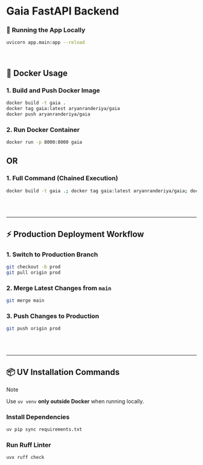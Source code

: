 # Gaia FastAPI Backend

### 🚀 **Running the App Locally**

```sh
uvicorn app.main:app --reload
```

<br/>

## 🐳 **Docker Usage**

### **1. Build and Push Docker Image**

```sh
docker build -t gaia .
docker tag gaia:latest aryanranderiya/gaia
docker push aryanranderiya/gaia
```

### **2. Run Docker Container**

```sh
docker run -p 8000:8000 gaia
```

## OR

### **1. Full Command (Chained Execution)**

```sh
docker build -t gaia .; docker tag gaia:latest aryanranderiya/gaia; docker push aryanranderiya/gaia;
```

<br/>
<br/>

---

## ⚡ **Production Deployment Workflow**

### **1. Switch to Production Branch**

```sh
git checkout -b prod
git pull origin prod
```

### **2. Merge Latest Changes from `main`**

```sh
git merge main
```

### **3. Push Changes to Production**

```sh
git push origin prod
```

<br/>
<br/>

---

## 📦 **UV Installation Commands**

> [!NOTE]
> Use `uv venv` **only outside Docker** when running locally.

### **Install Dependencies**

```sh
uv pip sync requirements.txt
```

### **Run Ruff Linter**

```sh
uvx ruff check
```
